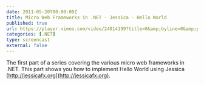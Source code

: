 ```yaml
---
date: 2011-05-20T00:00:00Z
title: Micro Web Frameworks in .NET - Jessica - Hello World
published: true
url: https://player.vimeo.com/video/24014199?title=0&amp;byline=0&amp;portrait=0
categories: [.NET]
type: screencast
external: false
---
```

The first part of a series covering the various micro web frameworks in .NET. This part shows you how to implement Hello World using Jessica [http://jessicafx.org](http://jessicafx.org).